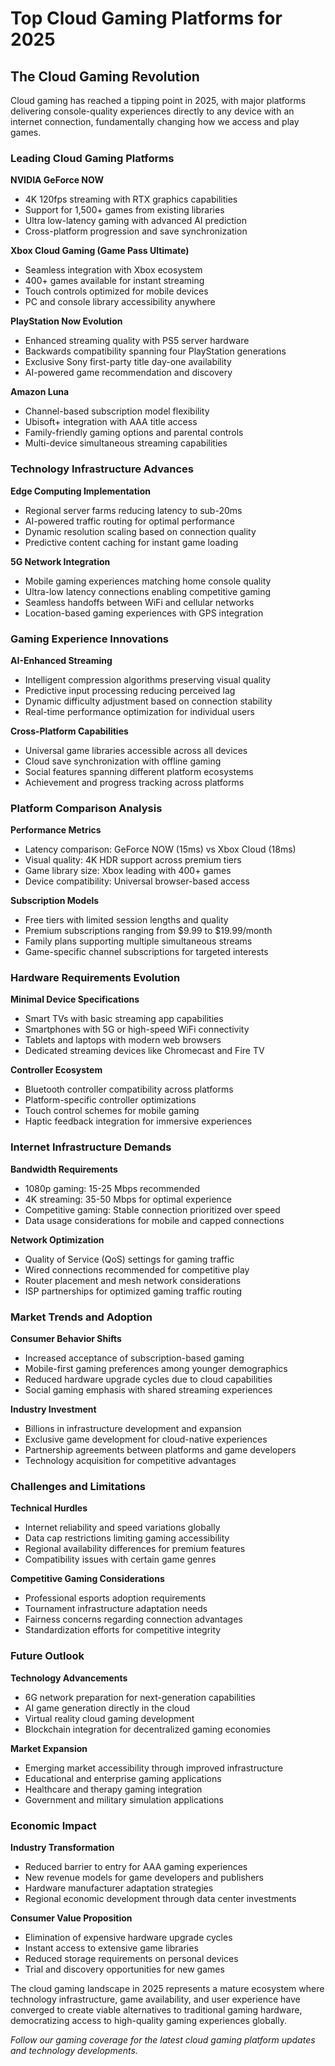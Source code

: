 # Top Cloud Gaming Platforms for 2025

## The Cloud Gaming Revolution

Cloud gaming has reached a tipping point in 2025, with major platforms delivering console-quality experiences directly to any device with an internet connection, fundamentally changing how we access and play games.

### Leading Cloud Gaming Platforms

**NVIDIA GeForce NOW**
- 4K 120fps streaming with RTX graphics capabilities
- Support for 1,500+ games from existing libraries
- Ultra low-latency gaming with advanced AI prediction
- Cross-platform progression and save synchronization

**Xbox Cloud Gaming (Game Pass Ultimate)**
- Seamless integration with Xbox ecosystem
- 400+ games available for instant streaming
- Touch controls optimized for mobile devices
- PC and console library accessibility anywhere

**PlayStation Now Evolution**
- Enhanced streaming quality with PS5 server hardware
- Backwards compatibility spanning four PlayStation generations
- Exclusive Sony first-party title day-one availability
- AI-powered game recommendation and discovery

**Amazon Luna**
- Channel-based subscription model flexibility
- Ubisoft+ integration with AAA title access
- Family-friendly gaming options and parental controls
- Multi-device simultaneous streaming capabilities

### Technology Infrastructure Advances

**Edge Computing Implementation**
- Regional server farms reducing latency to sub-20ms
- AI-powered traffic routing for optimal performance
- Dynamic resolution scaling based on connection quality
- Predictive content caching for instant game loading

**5G Network Integration**
- Mobile gaming experiences matching home console quality
- Ultra-low latency connections enabling competitive gaming
- Seamless handoffs between WiFi and cellular networks
- Location-based gaming experiences with GPS integration

### Gaming Experience Innovations

**AI-Enhanced Streaming**
- Intelligent compression algorithms preserving visual quality
- Predictive input processing reducing perceived lag
- Dynamic difficulty adjustment based on connection stability
- Real-time performance optimization for individual users

**Cross-Platform Capabilities**
- Universal game libraries accessible across all devices
- Cloud save synchronization with offline gaming
- Social features spanning different platform ecosystems
- Achievement and progress tracking across platforms

### Platform Comparison Analysis

**Performance Metrics**
- Latency comparison: GeForce NOW (15ms) vs Xbox Cloud (18ms)
- Visual quality: 4K HDR support across premium tiers
- Game library size: Xbox leading with 400+ games
- Device compatibility: Universal browser-based access

**Subscription Models**
- Free tiers with limited session lengths and quality
- Premium subscriptions ranging from $9.99 to $19.99/month
- Family plans supporting multiple simultaneous streams
- Game-specific channel subscriptions for targeted interests

### Hardware Requirements Evolution

**Minimal Device Specifications**
- Smart TVs with basic streaming app capabilities
- Smartphones with 5G or high-speed WiFi connectivity
- Tablets and laptops with modern web browsers
- Dedicated streaming devices like Chromecast and Fire TV

**Controller Ecosystem**
- Bluetooth controller compatibility across platforms
- Platform-specific controller optimizations
- Touch control schemes for mobile gaming
- Haptic feedback integration for immersive experiences

### Internet Infrastructure Demands

**Bandwidth Requirements**
- 1080p gaming: 15-25 Mbps recommended
- 4K streaming: 35-50 Mbps for optimal experience
- Competitive gaming: Stable connection prioritized over speed
- Data usage considerations for mobile and capped connections

**Network Optimization**
- Quality of Service (QoS) settings for gaming traffic
- Wired connections recommended for competitive play
- Router placement and mesh network considerations
- ISP partnerships for optimized gaming traffic routing

### Market Trends and Adoption

**Consumer Behavior Shifts**
- Increased acceptance of subscription-based gaming
- Mobile-first gaming preferences among younger demographics
- Reduced hardware upgrade cycles due to cloud capabilities
- Social gaming emphasis with shared streaming experiences

**Industry Investment**
- Billions in infrastructure development and expansion
- Exclusive game development for cloud-native experiences
- Partnership agreements between platforms and game developers
- Technology acquisition for competitive advantages

### Challenges and Limitations

**Technical Hurdles**
- Internet reliability and speed variations globally
- Data cap restrictions limiting gaming accessibility
- Regional availability differences for premium features
- Compatibility issues with certain game genres

**Competitive Gaming Considerations**
- Professional esports adoption requirements
- Tournament infrastructure adaptation needs
- Fairness concerns regarding connection advantages
- Standardization efforts for competitive integrity

### Future Outlook

**Technology Advancements**
- 6G network preparation for next-generation capabilities
- AI game generation directly in the cloud
- Virtual reality cloud gaming development
- Blockchain integration for decentralized gaming economies

**Market Expansion**
- Emerging market accessibility through improved infrastructure
- Educational and enterprise gaming applications
- Healthcare and therapy gaming integration
- Government and military simulation applications

### Economic Impact

**Industry Transformation**
- Reduced barrier to entry for AAA gaming experiences
- New revenue models for game developers and publishers
- Hardware manufacturer adaptation strategies
- Regional economic development through data center investments

**Consumer Value Proposition**
- Elimination of expensive hardware upgrade cycles
- Instant access to extensive game libraries
- Reduced storage requirements on personal devices
- Trial and discovery opportunities for new games

The cloud gaming landscape in 2025 represents a mature ecosystem where technology infrastructure, game availability, and user experience have converged to create viable alternatives to traditional gaming hardware, democratizing access to high-quality gaming experiences globally.

*Follow our gaming coverage for the latest cloud gaming platform updates and technology developments.*